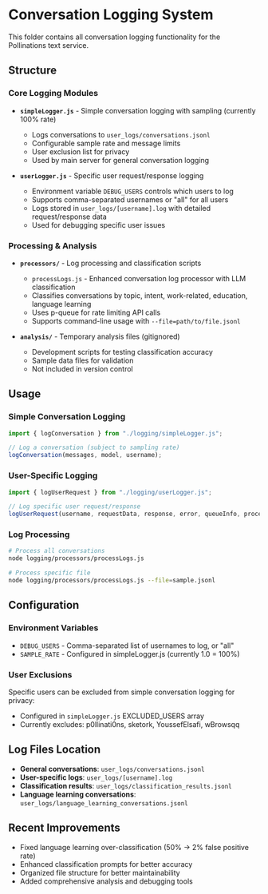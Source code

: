 # Conversation Logging System

This folder contains all conversation logging functionality for the Pollinations text service.

## Structure

### Core Logging Modules
- **`simpleLogger.js`** - Simple conversation logging with sampling (currently 100% rate)
  - Logs conversations to `user_logs/conversations.jsonl`
  - Configurable sample rate and message limits
  - User exclusion list for privacy
  - Used by main server for general conversation logging

- **`userLogger.js`** - Specific user request/response logging
  - Environment variable `DEBUG_USERS` controls which users to log
  - Supports comma-separated usernames or "all" for all users
  - Logs stored in `user_logs/[username].log` with detailed request/response data
  - Used for debugging specific user issues

### Processing & Analysis
- **`processors/`** - Log processing and classification scripts
  - `processLogs.js` - Enhanced conversation log processor with LLM classification
  - Classifies conversations by topic, intent, work-related, education, language learning
  - Uses p-queue for rate limiting API calls
  - Supports command-line usage with `--file=path/to/file.jsonl`

- **`analysis/`** - Temporary analysis files (gitignored)
  - Development scripts for testing classification accuracy
  - Sample data files for validation
  - Not included in version control

## Usage

### Simple Conversation Logging
```javascript
import { logConversation } from "./logging/simpleLogger.js";

// Log a conversation (subject to sampling rate)
logConversation(messages, model, username);
```

### User-Specific Logging
```javascript
import { logUserRequest } from "./logging/userLogger.js";

// Log specific user request/response
logUserRequest(username, requestData, response, error, queueInfo, processingTimeMs);
```

### Log Processing
```bash
# Process all conversations
node logging/processors/processLogs.js

# Process specific file
node logging/processors/processLogs.js --file=sample.jsonl
```

## Configuration

### Environment Variables
- `DEBUG_USERS` - Comma-separated list of usernames to log, or "all"
- `SAMPLE_RATE` - Configured in simpleLogger.js (currently 1.0 = 100%)

### User Exclusions
Specific users can be excluded from simple conversation logging for privacy:
- Configured in `simpleLogger.js` EXCLUDED_USERS array
- Currently excludes: p0llinati0ns, sketork, YoussefElsafi, wBrowsqq

## Log Files Location
- **General conversations**: `user_logs/conversations.jsonl`
- **User-specific logs**: `user_logs/[username].log`
- **Classification results**: `user_logs/classification_results.jsonl`
- **Language learning conversations**: `user_logs/language_learning_conversations.jsonl`

## Recent Improvements
- Fixed language learning over-classification (50% → 2% false positive rate)
- Enhanced classification prompts for better accuracy
- Organized file structure for better maintainability
- Added comprehensive analysis and debugging tools
